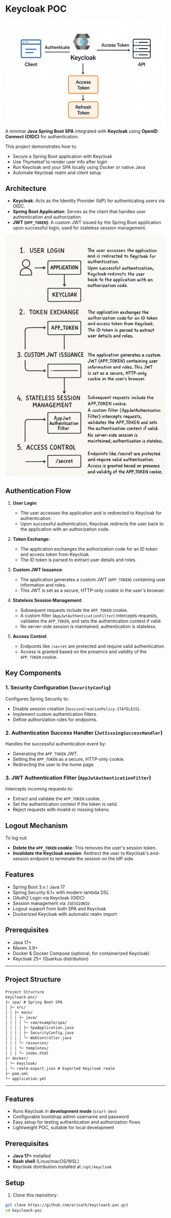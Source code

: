# Keycloak POC

![Keycloak Logo](img/flow.png)
A minimal **Java Spring Boot SPA** integrated with **Keycloak** using **OpenID Connect (OIDC)** for authentication.

This project demonstrates how to:

- Secure a Spring Boot application with Keycloak
- Use Thymeleaf to render user info after login
- Run Keycloak and your SPA locally using Docker or native Java
- Automate Keycloak realm and client setup

## Architecture

- **Keycloak**: Acts as the Identity Provider (IdP) for authenticating users via OIDC.
- **Spring Boot Application**: Serves as the client that handles user authentication and authorization.
- **JWT (`APP_TOKEN`)**: A custom JWT issued by the Spring Boot application upon successful login, used for stateless session management.

![Keycloak Logo](img/arch.png)


## Authentication Flow

1. **User Login**:
    - The user accesses the application and is redirected to Keycloak for authentication.
    - Upon successful authentication, Keycloak redirects the user back to the application with an authorization code.

2. **Token Exchange**:
    - The application exchanges the authorization code for an ID token and access token from Keycloak.
    - The ID token is parsed to extract user details and roles.

3. **Custom JWT Issuance**:
    - The application generates a custom JWT (`APP_TOKEN`) containing user information and roles.
    - This JWT is set as a secure, HTTP-only cookie in the user's browser.

4. **Stateless Session Management**:
    - Subsequent requests include the `APP_TOKEN` cookie.
    - A custom filter (`AppJwtAuthenticationFilter`) intercepts requests, validates the `APP_TOKEN`, and sets the authentication context if valid.
    - No server-side session is maintained; authentication is stateless.

5. **Access Control**:
    - Endpoints like `/secret` are protected and require valid authentication.
    - Access is granted based on the presence and validity of the `APP_TOKEN` cookie.

## Key Components

### 1. Security Configuration (`SecurityConfig`)

Configures Spring Security to:

- Disable session creation (`SessionCreationPolicy.STATELESS`).
- Implement custom authentication filters.
- Define authorization rules for endpoints.

### 2. Authentication Success Handler (`JwtIssuingSuccessHandler`)

Handles the successful authentication event by:

- Generating the `APP_TOKEN` JWT.
- Setting the `APP_TOKEN` as a secure, HTTP-only cookie.
- Redirecting the user to the home page.

### 3. JWT Authentication Filter (`AppJwtAuthenticationFilter`)

Intercepts incoming requests to:

- Extract and validate the `APP_TOKEN` cookie.
- Set the authentication context if the token is valid.
- Reject requests with invalid or missing tokens.

## Logout Mechanism

To log out:

- **Delete the `APP_TOKEN` cookie**: This removes the user's session token.
- **Invalidate the Keycloak session**: Redirect the user to Keycloak's end-session endpoint to terminate the session on the IdP side.


## Features

- Spring Boot 3.x / Java 17
- Spring Security 6.1+ with modern lambda DSL
- OAuth2 Login via Keycloak (OIDC)
- Session management via `JSESSIONID`
- Logout support from both SPA and Keycloak
- Dockerized Keycloak with automatic realm import

## Prerequisites

- Java 17+
- Maven 3.9+
- Docker & Docker Compose (optional, for containerized Keycloak)
- Keycloak 25+ (Quarkus distribution)

------
## Project Structure

```
Project Structure
keycloack-poc/
├─ spa/ # Spring Boot SPA
│ ├─ src/
│ │ ├─ main/
│ │ │ ├─ java/
│ │ │ │ └─ com/example/spa/
│ │ │ │ ├─ SpaApplication.java
│ │ │ │ ├─ SecurityConfig.java
│ │ │ │ └─ WebController.java
│ │ │ └─ resources/
│ │ │ └─ templates/
│ │ │ └─ index.html
├─ docker/
│ └─ keycloak/
│ └─ realm-export.json # Exported Keycloak realm
├─ pom.xml
└─ application.yml
```
------
## Features

- Runs Keycloak in **development mode** (`start-dev`)
- Configurable bootstrap admin username and password
- Easy setup for testing authentication and authorization flows
- Lightweight POC, suitable for local development

## Prerequisites

- **Java 17+** installed
- **Bash shell** (Linux/macOS/WSL)
- Keycloak distribution installed at `/opt/keycloak` 

## Setup

1. Clone this repository:

```bash
git clone https://github.com/arisath/keycloack-poc.git
cd keycloack-poc
